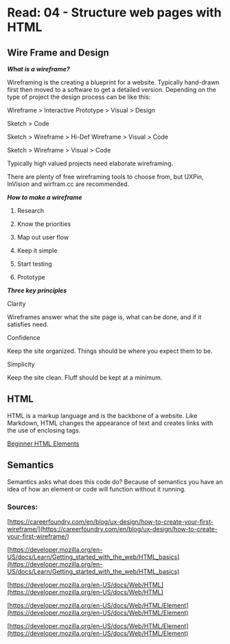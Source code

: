 # Read: 04 - Structure web pages with HTML

## Wire Frame and Design

___What is a wireframe?___

Wireframing is the creating a blueprint for a website. Typically hand-drawn first then moved to a software to get a detailed version. 
Depending on the type of project the design process can be like this:

Wireframe > Interactive Prototype > Visual > Design

Sketch > Code

Sketch > Wireframe > Hi-Def Wireframe > Visual > Code

Sketch > Wireframe > Visual > Code

Typically high valued projects need elaborate wireframing.

There are plenty of free wireframing tools to choose from, but UXPin, InVision and wirfram.cc are recommended. 

___How to make a wireframe___

1. Research
 
2. Know the priorities
 
3. Map out user flow

4. Keep it simple
 
5. Start testing

6. Prototype

___Three key principles___ 

Clarity

Wireframes answer what the site page is, what can be done, and if it satisfies need. 

Confidence

Keep the site organized. Things should be where you expect them to be.

Simplicity

Keep the site clean. Fluff should be kept at a minimum.

## HTML

HTML is a markup language and is the backbone of a website. Like Markdown, HTML changes the appearance of text and creates links with the use of enclosing tags.  

[Beginner HTML Elements](https://html.com/)

## Semantics

Semantics asks what does this code do? Because of semantics you have an idea of how an element or code will function without it running. 


### Sources:

[https://careerfoundry.com/en/blog/ux-design/how-to-create-your-first-wireframe/](https://careerfoundry.com/en/blog/ux-design/how-to-create-your-first-wireframe/)

[https://developer.mozilla.org/en-US/docs/Learn/Getting_started_with_the_web/HTML_basics](https://developer.mozilla.org/en-US/docs/Learn/Getting_started_with_the_web/HTML_basics)

[https://developer.mozilla.org/en-US/docs/Web/HTML](https://developer.mozilla.org/en-US/docs/Web/HTML)

[https://developer.mozilla.org/en-US/docs/Web/HTML/Element](https://developer.mozilla.org/en-US/docs/Web/HTML/Element)

[https://developer.mozilla.org/en-US/docs/Web/HTML/Element](https://developer.mozilla.org/en-US/docs/Web/HTML/Element)



